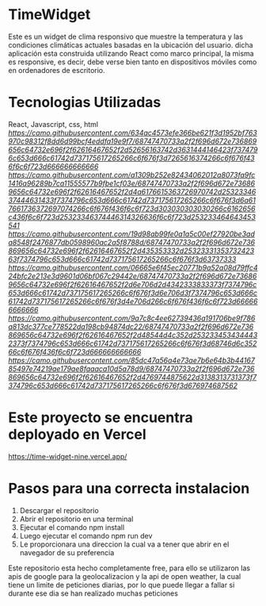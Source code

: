 # TimeWidget
 Este es un widget de clima responsivo que muestre la temperatura y las condiciones climáticas actuales basadas en la ubicación del usuario. dicha aplicación esta construida utilizando React como marco principal, la misma es responsive, es decir, debe verse bien tanto en dispositivos móviles como en ordenadores de escritorio.

# Tecnologias Utilizadas
React, Javascript, css, html
*https://camo.githubusercontent.com/634ac4573efe366be621f3d1952bf763970c98312f8dd6d99bcf4eddfa19e9f7/68747470733a2f2f696d672e736869656c64732e696f2f62616467652f2d52656163742d3631444146423f7374796c653d666c61742d737175617265266c6f676f3d7265616374266c6f676f436f6c6f723d666666666666*
*https://camo.githubusercontent.com/a1309b252e82434062012a8073fa9fc1416a96289b7ca11555577b9fbe1cf03e/68747470733a2f2f696d672e736869656c64732e696f2f62616467652f2d4a6176615363726970742d2532334637444631433f7374796c653d666c61742d737175617265266c6f676f3d6a617661736372697074266c6f676f436f6c6f723d303030303030266c6162656c436f6c6f723d25323346374446314326636f6c6f723d253233464643453541*
*https://camo.githubusercontent.com/19d98ab99fe0a1a5c00ef27920be3ada8548f2476877db0598960ac2a5f8788d/68747470733a2f2f696d672e736869656c64732e696f2f62616467652f2d435353332d2532333135373242363f7374796c653d666c61742d737175617265266c6f676f3d63737333*
*https://camo.githubusercontent.com/06665e6f45ec20771b9a52a08d79ffc424bfc2e213e3d9601d06bf067c29442e/68747470733a2f2f696d672e736869656c64732e696f2f62616467652f2d6e706d2d4342333833373f7374796c653d666c61742d737175617265266c6f676f3d6e706d3f7374796c653d666c61742d737175617265266c6f676f3d4e706d266c6f676f436f6c6f723d666666666666*
*https://camo.githubusercontent.com/9a7c8c4ee62739436a191706be9f786a813dc377ce778522da198cb94874dc22/68747470733a2f2f696d672e736869656c64732e696f2f62616467652f2d48544d4c352d2532334534344432373f7374796c653d666c61742d737175617265266c6f676f3d68746d6c35266c6f676f436f6c6f723d666666666666*
*https://camo.githubusercontent.com/85dc47a56a4e73ae7b6e64b3b4416785497e74219ae179ae8faaaca10d5a78d9/68747470733a2f2f696d672e736869656c64732e696f2f62616467652f2d4769744875622d3138313731373f7374796c653d666c61742d737175617265266c6f676f3d676974687562*
# Este proyecto se encuentra deployado en Vercel
https://time-widget-nine.vercel.app/

# Pasos para una correcta instalacion
1. Descargar el repositorio
2. Abrir el repositorio en una terminal 
3. Ejecutar el comando npm install 
4. Luego ejecutar el comando npm run dev
5. Le proporcionara una direccion la cual va a tener que abrir en el navegador de su preferencia

Este repositorio esta hecho completamente free, para ello se utilizaron las apis de google para la geolocalizacion y la api de open weather, la cual tiene un limite de peticiones diarias, por lo que puede llegar a fallar si durante ese dia se han realizado muchas peticiones 

